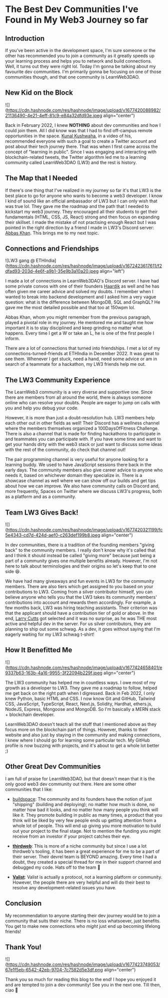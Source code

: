 # The Best Dev Communities I've Found in My Web3 Journey so far

## Introduction

If you've been active in the development space, I'm sure someone or the other has recommended you to join a community as it greatly speeds up your learning process and helps you to network and build connections. Well, it turns out they were right lol. Today I'm gonna be talking about my favourite dev communities. I'm primarily gonna be focusing on one of those communities though, and that one community is LearnWeb3DAO.

## New Kid on the Block

![](https://cdn.hashnode.com/res/hashnode/image/upload/v1677420088982/21136490-4e21-4eff-81c9-e84a32dfd93e.jpeg align="center")

Back in February 2022, I knew **NOTHING** about dev communities and how I could join them. All I did know was that I had to find off-campus remote opportunities in the space. [Kunal Kushwaha](https://twitter.com/kunalstwt), in a video of his, recommended everyone with such a goal to create a Twitter account and post about their tech journey there. That was when I first came across the concept of "learning in public". Since I was engaging and interacting with blockchain-related tweets, the Twitter algorithm led me to a learning community called LearnWeb3DAO (LW3) and the rest is history.

## The Map that I Needed

If there's one thing that I've realized in my journey so far it's that LW3 is the best place to go for anyone who wants to become a web3 developer. I know I kind of sound like an official ambassador of LW3 but I can only wish that was true lol. They gave me the roadmap and the path that I needed to kickstart my web3 journey. They encouraged all their students to get their fundamentals (HTML, CSS, JS, React) strong and then focus on expanding their skillset. I made the mistake of not practising enough React but I was pointed in the right direction by a friend I made in LW3's Discord server: [Abbas Khan](https://twitter.com/KhanAbbas201/). This brings me to my next topic.

## Connections and Friendships

![LW3 gang @ ETHIndia](https://cdn.hashnode.com/res/hashnode/image/upload/v1672423617611/f2dfad93-203d-4e6f-a9b1-35e9b3a10a20.jpeg align="left")

I made a lot of connections in LearnWeb3DAO's Discord server. I have had some private convos with one of their founders [Haardik](https://twitter.com/haardikkk) as well and he has often given me career advice and solved my doubts. I remember when I wanted to break into backend development and I asked him a very vague question: what is the difference between MongoDB, SQL and GraphQL? He gave me the most detailed possible and that too at 150wpm lol.

Abbas Khan, whom you might remember from the previous paragraph, played a pivotal role in my journey. He mentored me and taught me how important it is to stay disciplined and keep grinding no matter what happens. Every time I get a W or take an L, he is one of the first people I inform.

There are a lot of connections that turned into friendships. I met a lot of my connections-turned-friends at ETHIndia in December 2022. It was great to see them. Whenever I get stuck, need a hand, need some advice or am in search of a teammate for a hackathon, my LW3 friends help me out.

## The LW3 Community Experience

The LearnWeb3 community is a very diverse and supportive one. Since there are members from all around the world, there is always someone online who can resolve your doubts. People are eager to jump on calls with you and help you debug your code.

However, it is more than just a doubt-resolution hub. LW3 members help each other out in other fields as well! Their Discord has a wellness channel where the members themselves organized a 100DaysOfFitness Challenge. There is also a channel that is made for finding hackathons to participate in and teammates you can participate with. If you have some time and want to get your hands dirty with the web3 stack or just want to discuss some ideas with the rest of the community, do check that channel out!

The pair programming channel is very useful for anyone looking for a learning buddy. We used to have JavaScript sessions there back in the early days. The community members also give career advice to anyone who needs it, based on whichever domain they specialize in. There is a showcase channel as well where we can show off our builds and get tips about how we can improve. We also have community calls on Discord and, more frequently, Spaces on Twitter where we discuss LW3's progress, both as a platform and as a community.

## Team LW3 Gives Back!

![](https://cdn.hashnode.com/res/hashnode/image/upload/v1677420321199/fc5e4343-cd7d-424d-aef0-c263def199b8.jpeg align="center")

In dev communities, there is a tradition of the founding members "giving back" to the community members. I really don't know why it's called that and I think it should instead be called "giving more" because just being a part of a community gives one multiple benefits already. However, I'm not here to talk about terminologies and their origins so let's keep that to one side 😆.

We have had many giveaways and fun events in LW3 for the community members. There are also tiers which get assigned to you based on your contributions to LW3. Coming from a silver contributor himself, you can believe anyone who tells you that the LW3 takes its community members' contributions into account and rewards them accordingly. For example, a few months back, LW3 was hiring teaching assistants. Their criterion was that the applicant should have a contribution tier of gold or above. In the end, [Larry Cutts](https://twitter.com/larrycutts6) got selected and it was no surprise, as he was THE most active and helpful dev in the server. For us silver contributors, they are planning to ship out some schwag. As a dev, it goes without saying that I'm eagerly waiting for my LW3 schwag t-shirt!

## How It Benefitted Me

![](https://cdn.hashnode.com/res/hashnode/image/upload/v1677424658401/e9337b63-163b-4a16-9955-3f22094b229f.jpeg align="center")

The LW3 community has helped me in countless ways. I owe most of my growth as a developer to LW3. They gave me a roadmap to follow, helped me get back on the right path when I digressed. Back in Feb 2022, I only knew Python, basic HTML and CSS. I now know Git and GitHub, Tailwind CSS, JavaScript, TypeScript, React, Next.js, Solidity, Hardhat, ethers.js, NodeJS, Express, Mongoose and MongoDB. So I'm basically a MERN stack + blockchain developer.

LearnWeb3DAO doesn't teach all the stuff that I mentioned above as they focus more on the blockchain part of things. However, thanks to their website and also just by staying in the community and making connections, I knew where I should go for learning some particular tech. My GitHub profile is now buzzing with projects, and it's about to get a whole lot better ;)

## Other Great Dev Communities

I am full of praise for LearnWeb3DAO, but that doesn't mean that it is the only good web3 dev community out there. Here are some other communities that I like:

* [buildspace](https://buildspace.so/): The community and its founders have the notion of just "shipping" (building and deploying); no matter how much is done, no matter how bad it looks, and no matter how many people you think will like it. They promote building in public as many times, a product that you think will be liked by very few people ends up getting attention from a whole lot of people. This will end up giving you more motivation to build out your project to the final stage. Not to mention the funding you might receive from an investor if your project catches their eye.
    
* [**thirdweb**](https://thirdweb.com/): This is more of a niche community but since I use a lot thirdweb's tooling, it has been a great experience for me to be a part of their server. Their devrel team is BEYOND amazing. Every time I had a doubt, they created a special thread for me in their support channel and debugged my code. Hats off to the team 🫡
    
* [**Valist**](https://valist.io/): Valist is actually a protocol, not a learning platform or community. However, the people there are very helpful and will do their best to resolve any development-related issues you have.
    

## Conclusion

My recommendation to anyone starting their dev journey would be to join a community that suits their niche. There is no loss whatsoever, just benefits. You get to make new connections who *might* just end up becoming lifelong friends!

## Thank You!

![](https://cdn.hashnode.com/res/hashnode/image/upload/v1677423749053/67e1f5eb-6542-42eb-9704-7c7582d5e3df.png align="center")

Thank you so much for reading this blog to the end! I hope you enjoyed it and are tempted to join a dev community! See you in the next one. Till then, ciao 👋